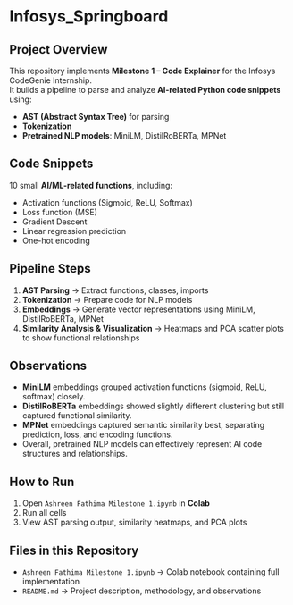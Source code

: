 # Infosys_Springboard

## Project Overview
This repository implements **Milestone 1 – Code Explainer** for the Infosys CodeGenie Internship.  
It builds a pipeline to parse and analyze **AI-related Python code snippets** using:
- **AST (Abstract Syntax Tree)** for parsing
- **Tokenization**
- **Pretrained NLP models**: MiniLM, DistilRoBERTa, MPNet

## Code Snippets
10 small **AI/ML-related functions**, including:
- Activation functions (Sigmoid, ReLU, Softmax)
- Loss function (MSE)
- Gradient Descent
- Linear regression prediction
- One-hot encoding

## Pipeline Steps
1. **AST Parsing** → Extract functions, classes, imports  
2. **Tokenization** → Prepare code for NLP models  
3. **Embeddings** → Generate vector representations using MiniLM, DistilRoBERTa, MPNet  
4. **Similarity Analysis & Visualization** → Heatmaps and PCA scatter plots to show functional relationships

## Observations
- **MiniLM** embeddings grouped activation functions (sigmoid, ReLU, softmax) closely.  
- **DistilRoBERTa** embeddings showed slightly different clustering but still captured functional similarity.  
- **MPNet** embeddings captured semantic similarity best, separating prediction, loss, and encoding functions.  
- Overall, pretrained NLP models can effectively represent AI code structures and relationships.

## How to Run
1. Open `Ashreen Fathima Milestone 1.ipynb` in **Colab**  
2. Run all cells  
3. View AST parsing output, similarity heatmaps, and PCA plots  

## Files in this Repository
- `Ashreen Fathima Milestone 1.ipynb` → Colab notebook containing full implementation  
- `README.md` → Project description, methodology, and observations

